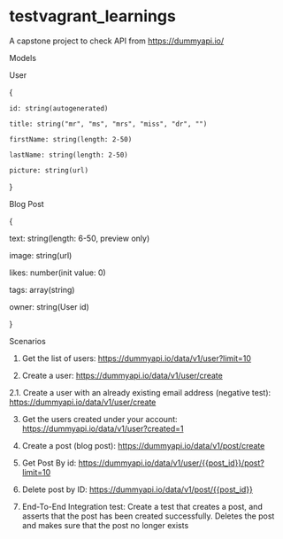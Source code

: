 # testvagrant_learnings
A capstone project to check API from https://dummyapi.io/

Models

User

{

    id: string(autogenerated)
    
    title: string("mr", "ms", "mrs", "miss", "dr", "")
    
    firstName: string(length: 2-50)
    
    lastName: string(length: 2-50)
    
    picture: string(url)

}

Blog Post

{

text: string(length: 6-50, preview only)

image: string(url)

likes: number(init value: 0)

tags: array(string)

owner: string(User id)

}

Scenarios

1. Get the list of users: https://dummyapi.io/data/v1/user?limit=10

2. Create a user: https://dummyapi.io/data/v1/user/create

2.1. Create a user with an already existing email address (negative test): https://dummyapi.io/data/v1/user/create

3. Get the users created under your account: https://dummyapi.io/data/v1/user?created=1

4. Create a post (blog post): https://dummyapi.io/data/v1/post/create

5. Get Post By id: https://dummyapi.io/data/v1/user/{{post_id}}/post?limit=10

6. Delete post by ID: https://dummyapi.io/data/v1/post/{{post_id}}

7. End-To-End Integration test: Create a test that creates a post, and asserts that the post has been created successfully. Deletes the post and makes sure that the post no longer exists